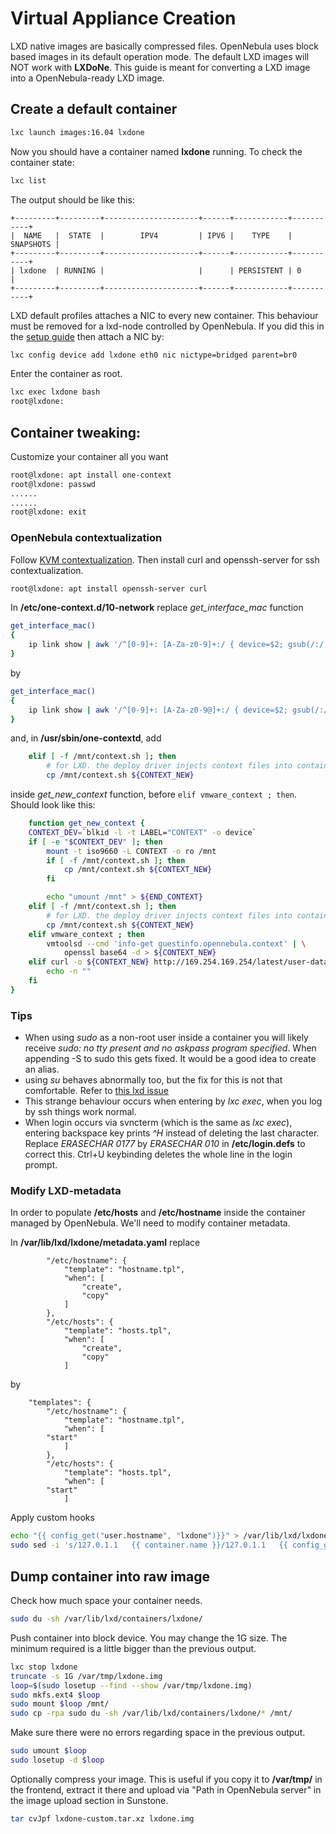 # Virtual Appliance Creation
LXD native images are basically compressed files. OpenNebula uses block based images in its default operation mode. The default LXD images will NOT work with **LXDoNe**. This guide is meant for converting a LXD image into a OpenNebula-ready LXD image.

## Create a default container

```bash
lxc launch images:16.04 lxdone
```

Now you should have a container named **lxdone** running. To check the container state: 

```bash
lxc list
```

The output should be like this:

```
+---------+---------+---------------------+------+------------+-----------+
|  NAME   |  STATE  |        IPV4         | IPV6 |    TYPE    | SNAPSHOTS |
+---------+---------+---------------------+------+------------+-----------+
| lxdone  | RUNNING |                     |      | PERSISTENT | 0         |
+---------+---------+---------------------+------+------------+-----------+
```

LXD default profiles attaches a NIC to every new container. This behaviour must be removed for a lxd-node controlled by OpenNebula. If you did this in the [setup guide](Setup.md) then attach a NIC by: 

```bash
lxc config device add lxdone eth0 nic nictype=bridged parent=br0
```

Enter the container as root.

```bash
lxc exec lxdone bash 
root@lxdone:
```

## Container tweaking:
Customize your container all you want

```bash
root@lxdone: apt install one-context
root@lxdone: passwd 
......
......
root@lxdone: exit
```

### OpenNebula contextualization
Follow [KVM contextualization](https://docs.opennebula.org/5.2/operation/vm_setup/kvm.html). Then install curl and openssh-server for ssh contextualization.

```bash
root@lxdone: apt install openssh-server curl
```

In **/etc/one-context.d/10-network** replace _get_interface_mac_ function

```bash
get_interface_mac()
{
    ip link show | awk '/^[0-9]+: [A-Za-z0-9]+:/ { device=$2; gsub(/:/, "",device)} /link\/ether/ { print device " " $2 }'
}
```

by 

```bash
get_interface_mac()
{
    ip link show | awk '/^[0-9]+: [A-Za-z0-9@]+:/ { device=$2; gsub(/:/, "",device); split(device,dev,"\@")} /link\/ether/ { print dev[1]  " " $2 }'
}
```

and, in **/usr/sbin/one-contextd**, add

```bash
    elif [ -f /mnt/context.sh ]; then
        # for LXD. the deploy driver injects context files into container directly.
        cp /mnt/context.sh ${CONTEXT_NEW}
```

inside _get_new_context_ function, before ```elif vmware_context ; then```. Should look like this:
```bash
    function get_new_context {
    CONTEXT_DEV=`blkid -l -t LABEL="CONTEXT" -o device`
    if [ -e "$CONTEXT_DEV" ]; then
        mount -t iso9660 -L CONTEXT -o ro /mnt
        if [ -f /mnt/context.sh ]; then
            cp /mnt/context.sh ${CONTEXT_NEW}
        fi

        echo "umount /mnt" > ${END_CONTEXT}
    elif [ -f /mnt/context.sh ]; then
        # for LXD. the deploy driver injects context files into container directly.
        cp /mnt/context.sh ${CONTEXT_NEW}
    elif vmware_context ; then
        vmtoolsd --cmd 'info-get guestinfo.opennebula.context' | \
            openssl base64 -d > ${CONTEXT_NEW}
    elif curl -o ${CONTEXT_NEW} http://169.254.169.254/latest/user-data ; then
        echo -n ""
    fi
}
```

### Tips
- When using *sudo* as a non-root user inside a container you will likely receive *sudo: no tty present and no askpass program specified*. When appending -S to sudo this gets fixed. It would be a good idea to create an alias.
- using *su* behaves abnormally too, but the fix for this is not that comfortable. Refer to [this lxd issue](https://github.com/lxc/lxd/issues/3218)
- This strange behaviour occurs when entering by *lxc exec*, when you log by ssh things work normal.
- When login occurs via svncterm (which is the same as *lxc exec*), entering backspace key prints *^H* instead of deleting the last character. Replace *ERASECHAR       0177* by *ERASECHAR       010* in **/etc/login.defs** to correct this. Ctrl+U keybinding deletes the whole line in the login prompt.

### Modify LXD-metadata
In order to populate **/etc/hosts** and **/etc/hostname** inside the container managed by OpenNebula. We'll need to modify container metadata.

In **/var/lib/lxd/lxdone/metadata.yaml** replace

```
        "/etc/hostname": {
            "template": "hostname.tpl",
            "when": [
                "create",
                "copy"
            ]
        },
        "/etc/hosts": {
            "template": "hosts.tpl",
            "when": [
                "create",
                "copy"
            ]
```

by 

```
    "templates": {
        "/etc/hostname": {
            "template": "hostname.tpl",
            "when": [
        "start"
            ]
        },
        "/etc/hosts": {
            "template": "hosts.tpl",
            "when": [
        "start"
            ]
```

Apply custom hooks

```bash
echo "{{ config_get("user.hostname", "lxdone")}}" > /var/lib/lxd/lxdone/templates/hostname.tpl
sudo sed -i 's/127.0.1.1   {{ container.name }}/127.0.1.1   {{ config_get("user.hostname", "lxdone")}}/' /var/lib/lxd/lxdone/templates/hosts.tpl
```

## Dump container into raw image

Check how much space your container needs.

```bash
sudo du -sh /var/lib/lxd/containers/lxdone/
```

Push container into block device. You may change the 1G size. The minimum required is a little bigger than the previous output.

```bash
lxc stop lxdone
truncate -s 1G /var/tmp/lxdone.img
loop=$(sudo losetup --find --show /var/tmp/lxdone.img)
sudo mkfs.ext4 $loop
sudo mount $loop /mnt/
sudo cp -rpa sudo du -sh /var/lib/lxd/containers/lxdone/* /mnt/
```

Make sure there were no errors regarding space in the previous output.

```bash
sudo umount $loop
sudo losetup -d $loop
```

Optionally compress your image. This is useful if you copy it to **/var/tmp/** in the frontend, extract it there and upload via "Path in OpenNebula server" in the image upload section in Sunstone.

```bash
tar cvJpf lxdone-custom.tar.xz lxdone.img
```